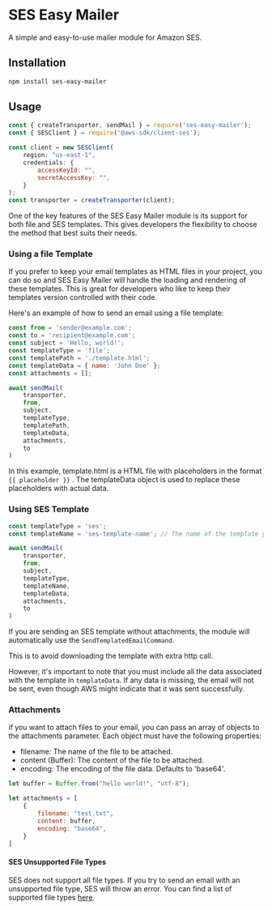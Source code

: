 # SES Easy Mailer

A simple and easy-to-use mailer module for Amazon SES.

## Installation

```bash
npm install ses-easy-mailer
```

## Usage

```javascript
const { createTransporter, sendMail } = require('ses-easy-mailer');
const { SESClient } = require('@aws-sdk/client-ses');

const client = new SESClient(
    region: "us-east-1",
    credentials: {
        accessKeyId: "",
        secretAccessKey: "",
    }
);
const transporter = createTransporter(client);
```
One of the key features of the SES Easy Mailer module is its support for both file and SES templates. This gives developers the flexibility to choose the method that best suits their needs.

### Using a file Template
If you prefer to keep your email templates as HTML files in your project, you can do so and SES Easy Mailer will handle the loading and rendering of these templates. This is great for developers who like to keep their templates version controlled with their code.

Here's an example of how to send an email using a file template:


```javascript
const from = 'sender@example.com';
const to = 'recipient@example.com';
const subject = 'Hello, world!';
const templateType = 'file';
const templatePath = './template.html';
const templateData = { name: 'John Doe' };
const attachments = [];

await sendMail(
    transporter,
    from,
    subject,
    templateType,
    templatePath,
    templateData,
    attachments,
    to
)
```

In this example, template.html is a HTML file with placeholders in the format `{{ placeholder }}` . The templateData object is used to replace these placeholders with actual data.



### Using SES Template

```javascript
const templateType = 'ses';
const templateName = 'ses-template-name'; // The name of the template you created in SES

await sendMail(
    transporter,
    from,
    subject,
    templateType,
    templateName,
    templateData,
    attachments,
    to
)
```
If you are sending an SES template without attachments, the module will automatically use the `SendTemplatedEmailCommand`. 

This is to avoid downloading the template with extra http call. 

However, it's important to note that you must include all the data associated with the template in `templateData`. If any data is missing, the email will not be sent, even though AWS might indicate that it was sent successfully.


### Attachments

if you want to attach files to your email, you can pass an array of objects to the attachments parameter. Each object must have the following properties:

- filename: The name of the file to be attached.
- content (Buffer): The content of the file to be attached.
- encoding: The encoding of the file data. Defaults to 'base64'.

```javascript
let buffer = Buffer.from("hello world!", "utf-8");

let attachments = [
    {
        filename: "test.txt",
        content: buffer,
        encoding: "base64",
    }
]
```

#### SES Unsupported File Types
SES does not support all file types. If you try to send an email with an unsupported file type, SES will throw an error. You can find a list of supported file types [here](https://docs.aws.amazon.com/ses/latest/dg/mime-types.html).